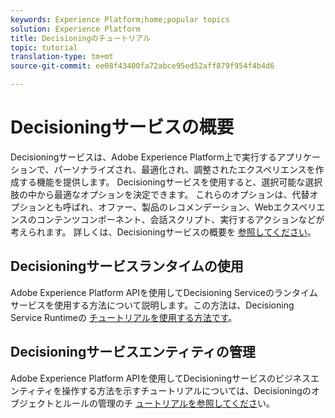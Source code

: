 ```yaml
---
keywords: Experience Platform;home;popular topics
solution: Experience Platform
title: Decisioningのチュートリアル
topic: tutorial
translation-type: tm+mt
source-git-commit: ee08f43400fa72abce95ed52aff879f954f4b4d6

---
```



# Decisioningサービスの概要

Decisioningサービスは、Adobe Experience Platform上で実行するアプリケーションで、パーソナライズされ、最適化され、調整されたエクスペリエンスを作成する機能を提供します。 Decisioningサービスを使用すると、選択可能な選択肢の中から最適なオプションを決定できます。 これらのオプションは、代替オプションとも呼ばれ、オファー、製品のレコメンデーション、Webエクスペリエンスのコンテンツコンポーネント、会話スクリプト、実行するアクションなどが考えられます。 詳しくは、Decisioningサービスの概要を [参照してください](../decisioning-service/home.md)。

## Decisioningサービスランタイムの使用

Adobe Experience Platform APIを使用してDecisioning Serviceのランタイムサービスを使用する方法について説明します。この方法は、Decisioning Service Runtimeの [チュートリアルを使用する方法です](../decisioning-service/tutorials/runtime.md)。

## Decisioningサービスエンティティの管理

Adobe Experience Platform APIを使用してDecisioningサービスのビジネスエンティティを操作する方法を示すチュートリアルについては、Decisioningのオブジェクトとルールの管理のチ [ュートリアルを参照してくださ](../decisioning-service/tutorials/entities.md)い。
